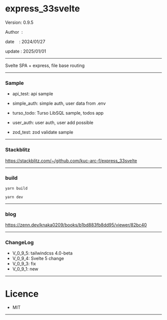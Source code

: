 ﻿# express_33svelte

 Version: 0.9.5

 Author  :

 date    : 2024/01/27

 update : 2025/01/01

***

Svelte SPA + express, file base routing

***
### Sample

* api_test: api sample

* simple_auth: simple auth, user data from .env 

* turso_todo: Turso LibSQL sample, todos app

* user_auth: user auth, user add possible

* zod_test: zod validate sample

***
### Stackblitz

https://stackblitz.com/~/github.com/kuc-arc-f/express_33svelte

***
### build

```
yarn build

yarn dev
```

***
### blog

https://zenn.dev/knaka0209/books/b1bd883fb8dd95/viewer/82bc40

***
### ChangeLog

* V_0_9_5: tailwindcss 4.0-beta
* V_0_9_4: Svelte 5 change
* V_0_9_3: fix
* V_0_9_1: new
***
# Licence

* MIT

***

